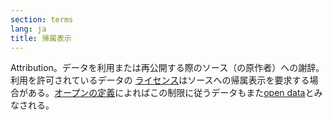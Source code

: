 ```yaml
---
section: terms
lang: ja
title: 帰属表示 
---
```

Attribution。データを利用または再公開する際のソース（の原作者）への謝辞。利用を許可されているデータの [ライセンス](../licence/)はソースへの帰属表示を要求する場合がある。[オープンの定義](../open-definition/)によればこの制限に従うデータもまた[open data](../open-data/)とみなされる。

